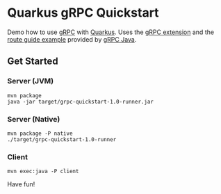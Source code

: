 # Quarkus gRPC Quickstart

Demo how to use [gRPC](https://grpc.io/) with [Quarkus](https://quarkus.io). Uses the [gRPC extension](https://github.com/hpehl/quarkus-grpc-extension) and the [route guide example](https://github.com/grpc/grpc-java/tree/v1.18.0/examples#grpc-examples) provided by [gRPC Java](https://github.com/grpc/grpc-java).

## Get Started

### Server (JVM)

```
mvn package
java -jar target/grpc-quickstart-1.0-runner.jar  
```

### Server (Native)

```
mvn package -P native
./target/grpc-quickstart-1.0-runner  
```

### Client

```
mvn exec:java -P client
```

Have fun!